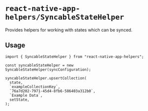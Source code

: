 # `react-native-app-helpers/SyncableStateHelper`

Provides helpers for working with states which can be synced.

## Usage

```tsx
import { SyncableStateHelper } from "react-native-app-helpers";

const syncableStateHelper = new SyncableStateHelper(syncConfiguration);

syncableStateHelper.upsertCollection(
  state,
  `exampleCollectionKey`,
  `76a7d202-7971-45d4-8fb6-586403a312b0`,
  `Example Data`,
  setState,
);
```
